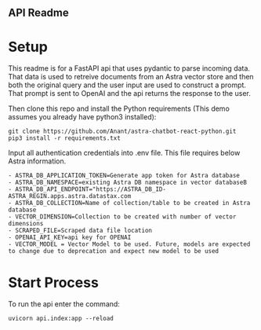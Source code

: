 ## API Readme

# Setup

This readme is for a FastAPI api that uses pydantic to parse incoming data. That data is used to retreive documents from an Astra vector store and then both the original query and the user input are used to construct a prompt. That prompt is sent to OpenAI and the api returns the response to the user.

Then clone this repo and install the Python requirements (This demo assumes you already have python3 installed):
```
git clone https://github.com/Anant/astra-chatbot-react-python.git
pip3 install -r requirements.txt
```

Input all authentication credentials into .env file. This file requires below Astra information.

    - ASTRA_DB_APPLICATION_TOKEN=Generate app token for Astra database
    - ASTRA_DB_NAMESPACE=existing Astra DB namespace in vector databaseB
    - ASTRA_DB_API_ENDPOINT="https://ASTRA_DB_ID-ASTRA_REGIN.apps.astra.datastax.com
    - ASTRA_DB_COLLECTION=Name of collection/table to be created in Astra database
    - VECTOR_DIMENSION=Collection to be created with number of vector dimensions
    - SCRAPED_FILE=Scraped data file location
    - OPENAI_API_KEY=api key for OPENAI
    - VECTOR_MODEL = Vector Model to be used. Future, models are expected to change due to deprecation and expect new model to be used 

# Start Process

To run the api enter the command:
```
uvicorn api.index:app --reload
```
